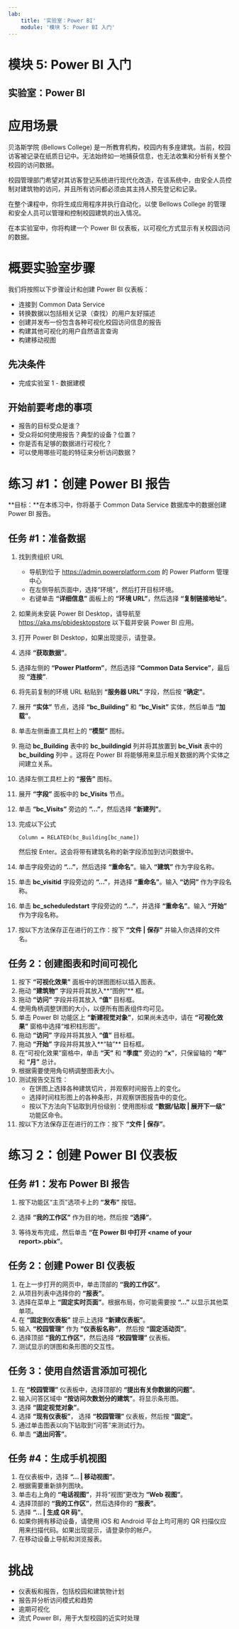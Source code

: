 ```yaml
---
lab:
    title: '实验室：Power BI'
    module: '模块 5: Power BI 入门'
---
```


# 模块 5: Power BI 入门
## 实验室：Power BI

应用场景
========

贝洛斯学院 (Bellows College) 是一所教育机构，校园内有多座建筑。当前，校园访客被记录在纸质日记中。无法始终如一地捕获信息，也无法收集和分析有关整个校园的访问数据。 

校园管理部门希望对其访客登记系统进行现代化改造，在该系统中，由安全人员控制对建筑物的访问，并且所有访问都必须由其主持人预先登记和记录。

在整个课程中，你将生成应用程序并执行自动化，以使 Bellows College 的管理和安全人员可以管理和控制校园建筑的出入情况。 

在本实验室中，你将构建一个 Power BI 仪表板，以可视化方式显示有关校园访问的数据。

概要实验室步骤
======================

我们将按照以下步骤设计和创建 Power BI 仪表板：

-   连接到 Common Data Service 
-   转换数据以包括相关记录（查找）的用户友好描述
-   创建并发布一份包含各种可视化校园访问信息的报告
-   构建其他可视化的用户自然语言查询
-   构建移动视图


## 先决条件

* 完成实验室 1 - 数据建模

开始前要考虑的事项
-----------------------------------

-   报告的目标受众是谁？
-   受众将如何使用报告？典型的设备？位置？
-   你是否有足够的数据进行可视化？
-   可以使用哪些可能的特征来分析访问数据？

练习 \#1：创建 Power BI 报告 
===============================

**目标：**在本练习中，你将基于 Common Data Service 数据库中的数据创建 Power BI 报告。

任务 \#1：准备数据
---------------------------

1.  找到贵组织 URL

    * 导航到位于 https://admin.powerplatform.com 的 Power Platform 管理中心
    * 在左侧导航页面中，选择“环境”，然后打开目标环境。
    * 右键单击 **“详细信息”** 面板上的 **“环境 URL”**，然后选择 **“复制链接地址”**。
2. 如果尚未安装 Power BI Desktop，请导航至 https://aka.ms/pbidesktopstore 以下载并安装 Power BI 应用。

3. 打开 Power BI Desktop，如果出现提示，请登录。

4. 选择 **“获取数据”**。

5. 选择左侧的 **“Power Platform”**，然后选择 **“Common Data Service”**，最后按 **“连接”**.

6. 将先前复制的环境 URL 粘贴到 **“服务器 URL”** 字段，然后按 **“确定”**。

7. 展开 **“实体”** 节点，选择 **“bc_Building”** 和 **“bc_Visit”** 实体，然后单击 **“加载”**。

8. 单击左侧垂直工具栏上的 **“模型”** 图标。

9. 拖动 **bc_Building** 表中的 **bc_buildingid** 列并将其放置到 **bc_Visit** 表中的 **bc_building** 列中 。这将在 Power BI 将能够用来显示相关数据的两个实体之间建立关系。

10. 选择左侧工具栏上的 **“报告”** 图标。

11. 展开 **“字段”** 面板中的 **bc_Visits** 节点。

12. 单击 **“bc_Visits”** 旁边的 **“...”**，然后选择 **“新建列”**。

13. 完成以下公式

    ```
    Column = RELATED(bc_Building[bc_name])
    ```

    然后按 Enter。这会将带有建筑名称的新字段添加到访问数据中。

14. 单击字段旁边的 **“...”**，然后选择 **“重命名”**。输入 **“建筑”** 作为字段名称。

15. 单击 **bc_visitid** 字段旁边的 **“...”**，并选择 **“重命名”**。输入 **“访问”** 作为字段名称。

16. 单击 **bc_scheduledstart** 字段旁边的 **“...”**，并选择 **“重命名”**。输入 **“开始”** 作为字段名称。

17. 按以下方法保存正在进行的工作：按下 **“文件 \| 保存”** 并输入你选择的文件名。

## 任务 2：创建图表和时间可视化

1. 按下 **“可视化效果”** 面板中的饼图图标以插入图表。
2. 拖动 **“建筑物”** 字段并将其放入**“图例”** 框。
3. 拖动 **“访问”** 字段并将其放入 **“值”** 目标框。
4. 使用角柄调整饼图的大小，以便所有图表组件均可见。
5. 单击 Power BI 功能区上 **“新建视觉对象”**，如果尚未选中，请在 **“可视化效果”** 窗格中选择“堆积柱形图”。 
6. 拖动 **“访问”** 字段并将其放入 **“值”** 目标框。
7. 拖动 **“开始”** 字段并将其放入**“轴”** 目标框。
8. 在“可视化效果”窗格中，单击 **“天”** 和 **“季度”** 旁边的 **“x”**，只保留轴的 **“年”** 和 **“月”** 总计。
9. 根据需要使用角句柄调整图表大小。
10. 测试报告交互性：
    * 在饼图上选择各种建筑切片，并观察时间报告上的变化。
    * 选择时间柱形图上的各种条形，并观察饼图报告中的变化。
    * 按以下方法向下钻取到月份级别：使用图标或 **“数据/钻取 \| 展开下一级”** 功能区命令。
11. 按以下方法保存正在进行的工作：按下 **“文件 \| 保存”**。

练习 2：创建 Power BI 仪表板
================================

## 任务 #1：发布 Power BI 报告

1. 按下功能区“主页”选项卡上的 **“发布”** 按钮。

2. 选择 **“我的工作区”** 作为目的地，然后按 **“选择”**。

3. 等待发布完成，然后单击 **“在 Power BI 中打开 \<name of your report\>.pbix”**。

## 任务 2：创建 Power BI 仪表板

1. 在上一步打开的网页中，单击顶部的 **“我的工作区”**。
2. 从项目列表中选择你的 **“报表”**。
3. 选择在菜单上 **“固定实时页面”**。根据布局，你可能需要按 **“...”** 以显示其他菜单项。
4. 在 **“固定到仪表板”** 提示上选择 **“新建仪表板”**。
5. 输入 **“校园管理”** 作为 **“仪表板名称”**， 然后按 **“固定活动页”**。
6. 选择顶部 **“我的工作区”**，然后选择 **“校园管理”** 仪表板。
7. 测试显示的饼图和条形图的交互性。

## 任务 3：使用自然语言添加可视化

1. 在 **“校园管理”** 仪表板中，选择顶部的 **“提出有关你数据的问题”**。
2. 输入问答区域中 **“按访问次数划分的建筑”**。将显示条形图。
3. 选择 **“固定视觉对象”**。
4. 选择 **“现有仪表板”**， 选择 **“校园管理”** 仪表板，然后按 **“固定”**。
5. 通过单击图表以向下钻取到“问答”来测试行为。
6. 单击 **“退出问答”**。

## 任务 #4：生成手机视图

1. 在仪表板中，选择 **“... \| 移动视图”**。
2. 根据需要重新排列图块。
3. 单击右上角的 **“电话视图”**，并将“视图”更改为 **“Web 视图”**。
4. 选择顶部的 **“我的工作区”**，然后选择你的 **“报表”**。
5. 选择 **“... \| 生成 QR 码”**。
6. 如果你拥有移动设备，请使用 iOS 和 Android 平台上均可用的 QR 扫描仪应用来扫描代码。如果出现提示，请登录你的帐户。
7. 在移动设备上导航和浏览报表。

# 挑战

* 仪表板和报告，包括校园和建筑物计划
* 报告并分析访问模式和趋势
* 逾期可视化
* 流式 Power BI，用于大型校园的近实时处理 
